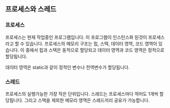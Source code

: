 ## 프로세스와 스레드

### 프로세스
프로세스는 현재 작업중인 프로그램입니다. 이 프로그램이 인스턴스화 된것이 프로세스라고 할 수 있습니다.
프로세스의 메모리 구조는 힙, 스택, 데이터 영역, 코드 영역이 있습니다.
이 중에서 힙과 스택은 동적으로 할당되고 데이터 영역과 코드 영역은 정적으로 할당됩니다.

데이터 영역은 static과 같이 정적인 변수나 전역변수가 할당됩니다.

### 스레드
프로세스의 실행가능한 가장 작은 단위입니다.
스레드는 프로세스마다 적어도 1개씩 할당됩니다. 그리고 스택을 제외한 메모리 영역은 스레드끼리 공유가 가능합니다.





